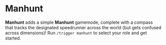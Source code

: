 # Manhunt

**Manhunt** adds a simple **Manhunt** gamemode, complete with a compass that tracks the designated speedrunner across the world (but gets confused across dimensions)! Run `/trigger manhunt` to select your role and get started.
